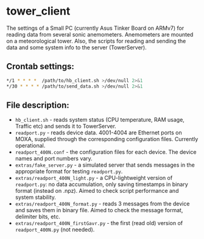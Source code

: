 # tower_client

The settings of a Small PC (currently Asus Tinker Board on ARMv7) for reading data from several sonic anemometers. Anemometers are mounted on a meteorological tower. Also, the scripts for reading and sending the data and some system info to the server (TowerServer).

## Crontab settings:
```bash
*/1 * * * *  /path/to/hb_client.sh >/dev/null 2>&1
*/30 * * * * /path/to/send_data.sh >/dev/null 2>&1
```

## File description:
* `hb_client.sh` - reads system status (CPU temperature, RAM usage, Traffic etc) and sends it to TowerServer.
* `readport.py` - reads device data. 4001-4004 are Ethernet ports on MOXA, supplied through the corresponding configuration files. Currently operational.
* `readport_400N.conf` - the configuration files for each device. The device names and port numbers vary.
* `extras/fake_server.py` - a simulated server that sends messages in the appropriate format for testing `readport.py`.
* `extras/readport_400N_light.py` - a CPU-lightweight version of `readport.py`: no data accumulation, only saving timestamps in binary format (instead on .npz). Aimed to check script performance and system stability.
* `extras/readport_400N_format.py` - reads 3 messages from the device and saves them in binary file. Aimed to check the message format, delimiter bits, etc.
* `extras/readport_400N_firstGavr.py` - the first (read old) version of `readport_400N.py` (not needed).

